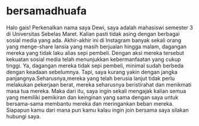 # bersamadhuafa
Halo gais! Perkenalkan nama saya Dewi, saya adalah mahasiswi semester 3 di Universitas Sebelas Maret. Kalian pasti tidak asing dengan berbagai sosial media yang ada. Akhir-akhir ini di Instagram banyak sekali orang yang menge-share lansia yang masih berjualan hingga malam, dagangan mereka yang tidak laku alias sepi pembeli. Dengan aksi mereka tersebut kekuatan sosial media telah menunjukkan kebermanfaatan yang cukup tinggi. Ya, dagangan mereka tidak sepi pembeli, minimal sudah berbeda dengan keadaan sebelumnya. Tapi, saya kurang yakin dengan jangka panjangnya.Seharusnya,mereka yang telah berusia lanjut tidak perlu melakukan pekerjaan berat, mereka seharusnya beristirahat dan menikmati masa tua mereka. Maka dari itu, saya ingin sekali mengajak kalian semua yang memiliki pemikiran dan keinginan yang sama dengan saya untuk bersama-sama membantu mereka dan meringankan beban mereka. 
Siapapun kamu dari mana pun kamu kalau ingin join bersama saya silakan hubungi saya.

